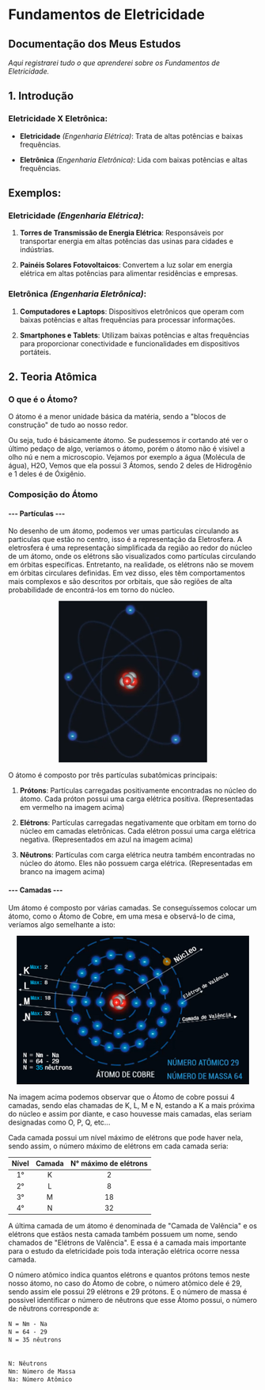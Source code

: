 # Fundamentos de Eletricidade

## Documentação dos Meus Estudos
*Aqui registrarei tudo o que aprenderei sobre os Fundamentos de Eletricidade.*


## 1. Introdução
### Eletricidade X Eletrônica:

  - **Eletricidade** *(Engenharia Elétrica)*: Trata de altas potências e baixas frequências.

  - **Eletrônica** *(Engenharia Eletrônica)*: Lida com baixas potências e altas frequências.


## Exemplos:

### Eletricidade *(Engenharia Elétrica)*:
  1. **Torres de Transmissão de Energia Elétrica**: Responsáveis por transportar energia em altas potências das usinas para cidades e indústrias.

  2. **Painéis Solares Fotovoltaicos**: Convertem a luz solar em energia elétrica em altas potências para alimentar residências e empresas.


### Eletrônica *(Engenharia Eletrônica)*:
  1. **Computadores e Laptops**: Dispositivos eletrônicos que operam com baixas potências e altas frequências para processar informações.

  2. **Smartphones e Tablets**: Utilizam baixas potências e altas frequências para proporcionar conectividade e funcionalidades em dispositivos portáteis.

## 2. Teoria Atômica
### O que é o Átomo?
O átomo é a menor unidade básica da matéria, sendo a "blocos de construção" de tudo ao nosso redor.

Ou seja, tudo é básicamente átomo. Se pudessemos ir cortando até ver o último pedaço de algo, veriamos o átomo, porém o átomo não é visivel a olho nú e nem a microscopio. Vejamos por exemplo a água (Molécula de água), H2O, Vemos que ela possui 3 Átomos, sendo 2 deles de Hidrogênio e 1 deles é de Óxigênio.

### Composição do Átomo
#### --- Partículas ---
No desenho de um átomo, podemos ver umas particulas circulando as particulas que estão no centro, isso é a representação da Eletrosfera. A eletrosfera é uma representação simplificada da região ao redor do núcleo de um átomo, onde os elétrons são visualizados como partículas circulando em órbitas específicas. Entretanto, na realidade, os elétrons não se movem em órbitas circulares definidas. Em vez disso, eles têm comportamentos mais complexos e são descritos por orbitais, que são regiões de alta probabilidade de encontrá-los em torno do núcleo.

<div align="center">
  <img src="./img/atomo.png" width="300px"></img>
</div>

O átomo é composto por três partículas subatômicas principais:

  1. **Prótons**: Partículas carregadas positivamente encontradas no núcleo do átomo. Cada próton possui uma carga elétrica positiva. (Representadas em vermelho na imagem acima)

  2. **Elétrons**: Partículas carregadas negativamente que orbitam em torno do núcleo em camadas eletrônicas. Cada elétron possui uma carga elétrica negativa. (Representados em azul na imagem acima)

  3. **Nêutrons**: Partículas com carga elétrica neutra também encontradas no núcleo do átomo. Eles não possuem carga elétrica. (Representadas em branco na imagem acima)

#### --- Camadas ---
Um átomo é composto por várias camadas. Se conseguíssemos colocar um átomo, como o Átomo de Cobre, em uma mesa e observá-lo de cima, veríamos algo semelhante a isto:

<div align="center">
  <img src="./img/atomo-cobre-infos.jpg" height="300px"></img>
</div>

Na imagem acima podemos observar que o Átomo de cobre possui 4 camadas, sendo elas chamadas de K, L, M e N, estando a K a mais próxima do núcleo e assim por diante, e caso houvesse mais camadas, elas seriam designadas como O, P, Q, etc...

Cada camada possui um nível máximo de elétrons que pode haver nela, sendo assim, o número máximo de elétrons em cada camada seria:


| Nível | Camada | N° máximo de elétrons |
|:-----:|:------:|:---------------------:|
|  1°   |   K    |           2           |
|  2°   |   L    |           8           |
|  3°   |   M    |          18           |
|  4°   |   N    |          32           |

A última camada de um átomo é denominada de "Camada de Valência" e os elétrons que estãos nesta camada também possuem um nome, sendo chamados de "Elétrons de Valência". E essa é a camada mais importante para o estudo da eletricidade pois toda interação elétrica ocorre nessa camada.

O número atômico indica quantos elétrons e quantos prótons temos neste nosso átomo, no caso do Átomo de cobre, o número atômico dele é 29, sendo assim ele possui 29 elétrons e 29 prótons. E o número de massa é possivel identificar o número de nêutrons que esse Átomo possui, o número de nêutrons corresponde a:

```
N = Nm - Na
N = 64 - 29
N = 35 nêutrons


N: Nêutrons  
Nm: Número de Massa  
Na: Número Atômico
```
